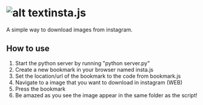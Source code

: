 # ![alt text](http://icons.iconarchive.com/icons/dtafalonso/android-lollipop/128/Downloads-icon.png)insta.js
A simple way to download images from instagram.

## How to use
1. Start the python server by running "python server.py"
2. Create a new bookmark in your browser named insta.js
3. Set the location/url of the bookmark to the code from bookmark.js
4. Navigate to a image that you want to download in instagram (WEB)
5. Press the bookmark
6. Be amazed as you see the image appear in the same folder as the script!
